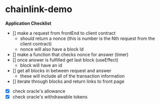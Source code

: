 chainlink-demo
==================

**Application Checklist**

- [] make a request from frontEnd to client contract 
  - should return a nonce (this is number is the Nth request from the client contract) 
  - nonce will also have a block Id
- [] make a function that checks nonce for answer (timer)
- [] once answer is fulfilled get last block (useEffect)
  - block will have an id
- [] get all blocks in between request and answer 
  - these will include all of the transaction information
- [] iterate through blocks and return links to front page 
- [x] check oracle's allowance 
- [x] check oracle's withdrawable tokens 